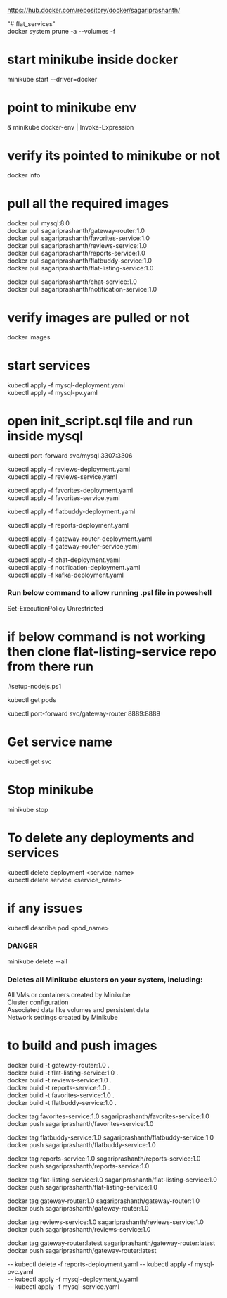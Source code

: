 https://hub.docker.com/repository/docker/sagariprashanth/

"# flat_services"   
docker system prune -a --volumes -f

# start minikube inside docker
minikube start --driver=docker

# point to minikube env
& minikube docker-env | Invoke-Expression

# verify its pointed to minikube or not
docker info

# pull all the required images  
docker pull mysql:8.0    
docker pull sagariprashanth/gateway-router:1.0  
docker pull sagariprashanth/favorites-service:1.0  
docker pull sagariprashanth/reviews-service:1.0  
docker pull sagariprashanth/reports-service:1.0  
docker pull sagariprashanth/flatbuddy-service:1.0  
docker pull sagariprashanth/flat-listing-service:1.0

docker pull sagariprashanth/chat-service:1.0   
docker pull sagariprashanth/notification-service:1.0   

# verify images are pulled or not 
docker images 

# start services
kubectl apply -f mysql-deployment.yaml  
kubectl apply -f mysql-pv.yaml  

 

# open init_script.sql file and run inside mysql
kubectl port-forward svc/mysql 3307:3306 

kubectl apply -f reviews-deployment.yaml  
kubectl apply -f reviews-service.yaml  

kubectl apply -f favorites-deployment.yaml  
kubectl apply -f favorites-service.yaml  



kubectl apply -f flatbuddy-deployment.yaml 

kubectl apply -f reports-deployment.yaml 

kubectl apply -f gateway-router-deployment.yaml  
kubectl apply -f gateway-router-service.yaml  

kubectl apply -f chat-deployment.yaml  
kubectl apply -f notification-deployment.yaml  
kubectl apply -f kafka-deployment.yaml  

### Run below command to allow running  .psl file in poweshell 
Set-ExecutionPolicy Unrestricted  

# if below command is not working then clone flat-listing-service repo from there run
 .\setup-nodejs.ps1   

kubectl get pods   

<!-- kubectl scale deployment mysql --replicas=1 -->

kubectl port-forward svc/gateway-router 8889:8889  


# Get service name 
kubectl get svc

# Stop minikube
minikube stop  


# To delete any deployments and services 
kubectl delete deployment <service_name>  
kubectl delete service <service_name>  

# if any issues 
kubectl describe pod <pod_name>


### DANGER 
minikube delete --all
### Deletes all Minikube clusters on your system, including:
  All VMs or containers created by Minikube  
  Cluster configuration  
  Associated data like volumes and persistent data  
  Network settings created by Minikube  

# to build and push images   
docker build -t gateway-router:1.0 .  
docker build -t flat-listing-service:1.0 .  
docker build -t reviews-service:1.0 .  
docker build -t reports-service:1.0 .  
docker build -t favorites-service:1.0 .  
docker build -t flatbuddy-service:1.0 .  

docker tag favorites-service:1.0 sagariprashanth/favorites-service:1.0  
docker push sagariprashanth/favorites-service:1.0  

docker tag flatbuddy-service:1.0 sagariprashanth/flatbuddy-service:1.0  
docker push sagariprashanth/flatbuddy-service:1.0   

docker tag reports-service:1.0 sagariprashanth/reports-service:1.0  
docker push sagariprashanth/reports-service:1.0  

docker tag flat-listing-service:1.0 sagariprashanth/flat-listing-service:1.0  
docker push sagariprashanth/flat-listing-service:1.0  

docker tag gateway-router:1.0 sagariprashanth/gateway-router:1.0  
docker push sagariprashanth/gateway-router:1.0  

docker tag reviews-service:1.0 sagariprashanth/reviews-service:1.0  
docker push sagariprashanth/reviews-service:1.0  


docker tag gateway-router:latest sagariprashanth/gateway-router:latest  
docker push sagariprashanth/gateway-router:latest  
  


-- kubectl delete -f reports-deployment.yaml 
-- kubectl apply -f mysql-pvc.yaml  
-- kubectl apply -f mysql-deployment_v.yaml  
-- kubectl apply -f mysql-service.yaml  

